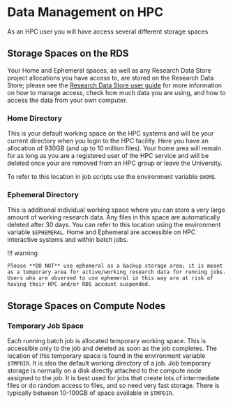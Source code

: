 # Data Management on HPC

As an HPC user you will have access several different storage spaces

## Storage Spaces on the RDS

Your Home and Ephemeral spaces, as well as any Research Data Store project allocations you have access to, are stored on the Research Data Store; please see the [Research Data Store user guide](../../../rds/rds-intro/) for more information on how to manage access, check how much data you are using, and how to access the data from your own computer.

### Home Directory

This is your default working space on the HPC systems and will be your current directory when you login to the HPC facility. Here you have an allocation of 930GB (and up to 10 million files). Your home area will remain for as long as you are a registered user of the HPC service and will be deleted once your are removed from an HPC group or leave the University.

To refer to this location in job scripts use the environment variable `$HOME`.

### Ephemeral Directory

This is additional individual working space where you can store a very large amount of working research data. Any files in this space are automatically deleted after 30 days. You can refer to this location using the environment variable `$EPHEMERAL`. Home and Ephemeral are accessible on HPC interactive systems and within batch jobs. 

!!! warning

    Please **DO NOT** use ephemeral as a backup storage area; it is meant as a temporary area for active/working research data for running jobs. Users who are observed to use ephemeral in this way are at risk of having their HPC and/or RDS account suspended.

## Storage Spaces on Compute Nodes

### Temporary Job Space

Each running batch job is allocated temporary working space. This is accessible only to the job and deleted as soon as the job completes. The location of this temporary space is found in the environment variable `$TMPDIR`. It is also the default working directory of a job.  Job temporary storage is normally on a disk directly attached to the compute node assigned to the job. It is best used for jobs that create lots of intermediate files or do random access to files, and so need very fast storage.  There is typically between 10-100GB of space available in `$TMPDIR`.